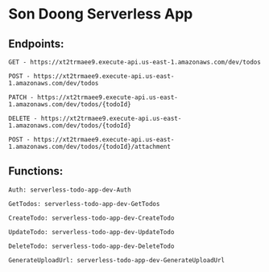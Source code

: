 # Son Doong Serverless App

## Endpoints:
    GET - https://xt2trmaee9.execute-api.us-east-1.amazonaws.com/dev/todos

    POST - https://xt2trmaee9.execute-api.us-east-1.amazonaws.com/dev/todos

    PATCH - https://xt2trmaee9.execute-api.us-east-1.amazonaws.com/dev/todos/{todoId}

    DELETE - https://xt2trmaee9.execute-api.us-east-1.amazonaws.com/dev/todos/{todoId}

    POST - https://xt2trmaee9.execute-api.us-east-1.amazonaws.com/dev/todos/{todoId}/attachment
    
## Functions:
    Auth: serverless-todo-app-dev-Auth

    GetTodos: serverless-todo-app-dev-GetTodos

    CreateTodo: serverless-todo-app-dev-CreateTodo

    UpdateTodo: serverless-todo-app-dev-UpdateTodo

    DeleteTodo: serverless-todo-app-dev-DeleteTodo

    GenerateUploadUrl: serverless-todo-app-dev-GenerateUploadUrl